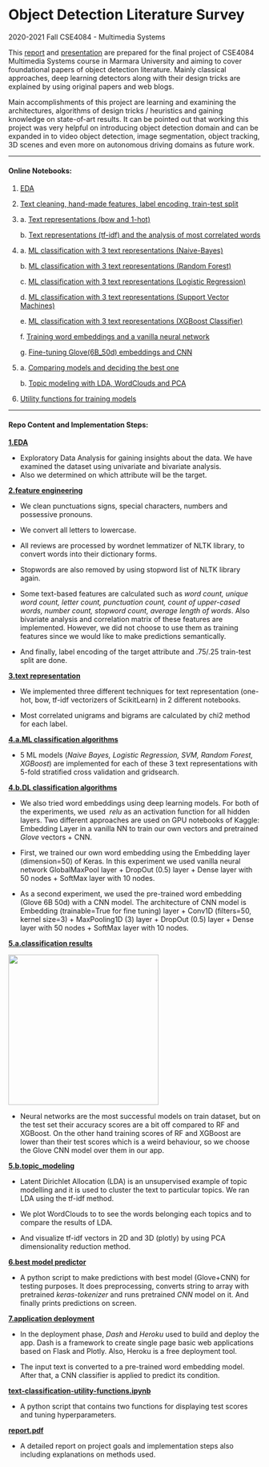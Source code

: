 # Object Detection Literature Survey

2020-2021 Fall CSE4084 - Multimedia Systems



This [report]() and [presentation]() are prepared for the final project of CSE4084 Multimedia Systems course in Marmara University and aiming to cover foundational papers of object detection literature. Mainly classical approaches, deep learning detectors along with their design tricks are explained by using original papers and web blogs. 

Main accomplishments of this project are learning and examining the architectures, algorithms of design tricks / heuristics and gaining knowledge on state-of-art results. It can be pointed out that working this project was very helpful on introducing object detection domain and can be expanded in to video object detection, image segmentation, object tracking, 3D scenes and even more on autonomous driving domains as future work.

---

#### Online Notebooks:

1. [EDA](https://www.kaggle.com/aysenur95/text-classification-1-eda)

2. [Text cleaning, hand-made features, label encoding, train-test split](https://www.kaggle.com/hakkoz/ctr-2-read-data)

3. a. [Text representations (bow and 1-hot)](https://www.kaggle.com/aysenur95/text-classification-3-1-text-representation)
   
   b. [Text representations (tf-idf) and the analysis of most correlated words](https://www.kaggle.com/aysenur95/text-classification-3-2-text-representation)

4. a. [ML classification with 3 text representations (Naive-Bayes)](https://www.kaggle.com/aysenur95/text-classification-4-1-naive-bayes)
   
   b. [ML classification with 3 text representations (Random Forest)](https://www.kaggle.com/aysenur95/text-classification-4-2-rf)
   
   c. [ML classification with 3 text representations (Logistic Regression)](https://www.kaggle.com/aysenur95/text-classification-4-3-logistic-regression)
   
   d. [ML classification with 3 text representations (Support Vector Machines)](https://www.kaggle.com/aysenur95/text-classification-4-4-svm)
   
   e. [ML classification with 3 text representations (XGBoost Classifier)](https://www.kaggle.com/aysenur95/text-classification-4-5-xgboost-classifier)
   
   f. [Training word embeddings and a vanilla neural network](https://www.kaggle.com/aysenur95/text-classification-4-6-word-embedding-nnvanilla)
   
   g. [Fine-tuning Glove(6B_50d) embeddings and CNN](https://www.kaggle.com/aysenur95/text-classification-4-7-cnn-glove-6b-50d)

5. a. [Comparing models and deciding the best one](https://www.kaggle.com/aysenur95/text-classification-5-results)
   
   b. [Topic modeling with LDA, WordClouds and PCA](https://www.kaggle.com/aysenur95/text-classification-5-topic-modelling)

6. [Utility functions for training models](https://www.kaggle.com/aysenur95/text-classification-utility-functions)

---

#### Repo Content and Implementation Steps:

[**1.EDA**](https://github.com/mustafahakkoz/Text_Classification_ML-DL/tree/master/1.EDA)

- Exploratory Data Analysis for gaining insights about the data. We have examined the dataset using univariate and bivariate analysis. 
- Also we determined on which attribute will be the target.

[**2.feature engineering**](https://github.com/mustafahakkoz/Text_Classification_ML-DL/tree/master/2.feature%20engineering)

- We clean punctuations signs, special characters, numbers and possessive pronouns.

- We convert all letters to lowercase.

- All reviews are processed by wordnet lemmatizer of NLTK library, to convert words into their dictionary forms. 

- Stopwords are also removed by using stopword list of NLTK library again.

- Some text-based features are calculated such as *word count, unique word count, letter count, punctuation count, count of upper-cased words, number count, stopword count, average length of words*. Also bivariate analysis and correlation matrix of these features are implemented. However, we did not choose to use them as training features since we  would like to make predictions semantically.

- And finally, label encoding of the target attribute and .75/.25 train-test split are done.

[**3.text representation**](https://github.com/mustafahakkoz/Text_Classification_ML-DL/tree/master/3.text%20representation)

- We implemented three different techniques for text representation (one-hot, bow, tf-idf vectorizers of ScikitLearn) in 2 different notebooks.

- Most correlated unigrams and bigrams are calculated by chi2 method for each label.

[**4.a.ML classification algorithms**](https://github.com/mustafahakkoz/Text_Classification_ML-DL/tree/master/4.a.ML%20classification%20algorithms)

- 5 ML models (*Naive Bayes, Logistic Regression, SVM, Random Forest, XGBoost*) are implemented for each of these 3 text representations with 5-fold stratified cross validation and gridsearch.

[**4.b.DL classification algorithms**](https://github.com/mustafahakkoz/Text_Classification_ML-DL/tree/master/4.b.DL%20classification%20algorithms)

- We also tried word embeddings using deep learning models. For both of the experiments,  we used ​ *relu*​ as an activation function for all hidden layers.​​ Two different approaches are used on GPU notebooks of Kaggle: Embedding Layer in a vanilla NN to train our own vectors and pretrained *Glove* vectors + CNN.

- First, we trained our own word embedding using the Embedding layer (dimension=50) of Keras. In this experiment we used vanilla neural network GlobalMaxPool layer + DropOut (0.5) layer + Dense layer with 50 nodes + SoftMax layer with 10 nodes.

- As a second experiment, we used the pre-trained word embedding (Glove 6B 50d) with a CNN model. The architecture of CNN model is Embedding (trainable=True for fine tuning) layer + Conv1D (filters=50, kernel size=3) + MaxPooling1D (3) layer + DropOut (0.5) layer + Dense layer with 50 nodes + SoftMax layer with 10 nodes.

[**5.a.classification results**](https://github.com/mustafahakkoz/Text_Classification_ML-DL/tree/master/5.a.classification%20results)

<img title="" src="https://github.com/mustafahakkoz/Text_Classification_ML-DL/blob/master/images/results.png" alt="" height="300">

- Neural networks are the most successful models on train dataset, but on the test set their accuracy scores are a bit off compared to RF and XGBoost. On the other hand training scores of RF and XGBoost are lower than their test scores which is a weird behaviour, so we choose the Glove CNN model over them in our app.

[**5.b.topic_modeling**](https://github.com/mustafahakkoz/Text_Classification_ML-DL/tree/master/5.b.topic_modeling)

- Latent Dirichlet Allocation (LDA) is an unsupervised example of topic modelling and it is used to cluster the text to particular topics. We ran LDA using the tf-idf method.

- We plot WordClouds to to see the words belonging each topics and to compare the results of LDA.

- And visualize tf-idf vectors in 2D and 3D (plotly) by using PCA dimensionality reduction method. 

[**6.best model predictor**](https://github.com/mustafahakkoz/Text_Classification_ML-DL/tree/master/6.best%20model%20predictor)

- A python script to make predictions with best model (Glove+CNN) for testing purposes. It does preprocessing, converts string to array with pretrained *keras-tokenizer* and runs pretrained *CNN* model on it. And finally prints predictions on screen.

[**7.application deployment**](https://github.com/mustafahakkoz/Text_Classification_ML-DL/tree/master/7.application%20deployment)

- In the deployment phase, *Dash* and *Heroku* used to build and deploy the app. Dash is a framework to create single page basic web applications based on Flask and Plotly. Also, Heroku is a free deployment tool. 

- The input text is converted to a pre-trained word embedding model. After that, a CNN classifier is applied to predict its condition.

[**text-classification-utility-functions.ipynb**](https://github.com/mustafahakkoz/Text_Classification_ML-DL/blob/master/text-classification-utility-functions.ipynb)

- A python script that contains two functions for displaying test scores and tuning hyperparameters.

[**report.pdf**](https://github.com/mustafahakkoz/Text_Classification_ML-DL/blob/master/report.pdf)

- A detailed report on project goals and implementation steps also including explanations on methods used.

